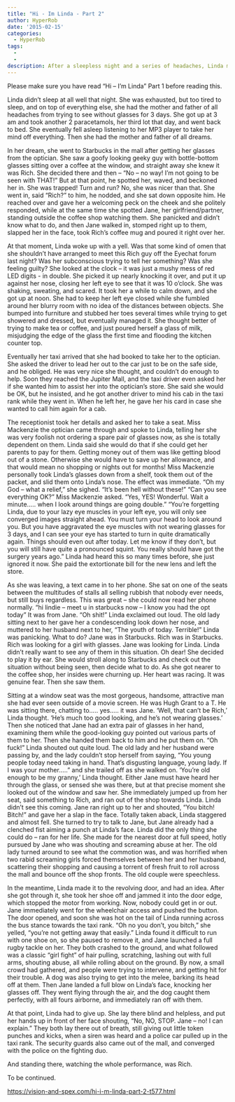 ```yaml
---
title: "Hi - Im Linda - Part 2"
author: HyperRob
date: '2015-02-15'
categories:
  - HyperRob
tags:
  - 
  - 
description: After a sleepless night and a series of headaches, Linda meets Rich for coffee, only to be caught by her partner Jane, leading to a tumultuous dream.
---
```

Please make sure you have read “Hi – I’m Linda” Part 1 before reading this.

Linda didn’t sleep at all well that night. She was exhausted, but too tired to sleep, and on top of everything else, she had the mother and father of all headaches from trying to see without glasses for 3 days. She got up at 3 am and took another 2 paracetamols, her third lot that day, and went back to bed. She eventually fell asleep listening to her MP3 player to take her mind off everything. Then she had the mother and father of all dreams.

In her dream, she went to Starbucks in the mall after getting her glasses from the optician. She saw a goofy looking geeky guy with bottle-bottom glasses sitting over a coffee at the window, and straight away she knew it was Rich. She decided there and then – “No – no way! I’m not going to be seen with THAT!” But at that point, he spotted her, waved, and beckoned her in. She was trapped! Turn and run? No, she was nicer than that. She went in, said “Rich?” to him, he nodded, and she sat down opposite him. He reached over and gave her a welcoming peck on the cheek and she politely responded, while at the same time she spotted Jane, her girlfriend/partner, standing outside the coffee shop watching them. She panicked and didn’t know what to do, and then Jane walked in, stomped right up to them, slapped her in the face, took Rich’s coffee mug and poured it right over her.

At that moment, Linda woke up with a yell. Was that some kind of omen that she shouldn’t have arranged to meet this Rich guy off the Eyechat forum last night? Was her subconscious trying to tell her something? Was she feeling guilty? She looked at the clock – it was just a mushy mess of red LED digits - in double. She picked it up nearly knocking it over, and put it up against her nose, closing her left eye to see that it was 10 o’clock. She was shaking, sweating, and scared. It took her a while to calm down, and she got up at noon. She had to keep her left eye closed while she fumbled around her blurry room with no idea of the distances between objects. She bumped into furniture and stubbed her toes several times while trying to get showered and dressed, but eventually managed it. She thought better of trying to make tea or coffee, and just poured herself a glass of milk, misjudging the edge of the glass the first time and flooding the kitchen counter top.

Eventually her taxi arrived that she had booked to take her to the optician. She asked the driver to lead her out to the car just to be on the safe side, and he obliged. He was very nice she thought, and couldn’t do enough to help. Soon they reached the Jupiter Mall, and the taxi driver even asked her if she wanted him to assist her into the optician’s store. She said she would be OK, but he insisted, and he got another driver to mind his cab in the taxi rank while they went in. When he left her, he gave her his card in case she wanted to call him again for a cab.

The receptionist took her details and asked her to take a seat. Miss Mackenzie the optician came through and spoke to Linda, telling her she was very foolish not ordering a spare pair of glasses now, as she is totally dependent on them. Linda said she would do that if she could get her parents to pay for them. Getting money out of them was like getting blood out of a stone. Otherwise she would have to save up her allowance, and that would mean no shopping or nights out for months! Miss Mackenzie personally took Linda’s glasses down from a shelf, took them out of the packet, and slid them onto Linda’s nose. The effect was immediate.
“Oh my God – what a relief,” she sighed. “It’s been hell without these!”
“Can you see everything OK?” Miss Mackenzie asked.
“Yes, YES! Wonderful. Wait a minute….. when I look around things are going double.”
“You’re forgetting Linda, due to your lazy eye muscles in your left eye, you will only see converged images straight ahead. You must turn your head to look around you. But you have aggravated the eye muscles with not wearing glasses for 3 days, and I can see your eye has started to turn in quite dramatically again. Things should even out after today. Let me know if they don’t, but you will still have quite a pronounced squint. You really should have got the surgery years ago.”
Linda had heard this so many times before, she just ignored it now. She paid the extortionate bill for the new lens and left the store.

As she was leaving, a text came in to her phone. She sat on one of the seats between the multitudes of stalls all selling rubbish that nobody ever needs, but still buys regardless. This was great – she could now read her phone normally.
“hi lindie – meet u in starbucks now – I know you had the opt today” It was from Jane.
“Oh shit!” Linda exclaimed out loud. The old lady sitting next to her gave her a condescending look down her nose, and muttered to her husband next to her, “The youth of today. Terrible!”
Linda was panicking. What to do? Jane was in Starbucks. Rich was in Starbucks. Rich was looking for a girl with glasses. Jane was looking for Linda. Linda didn’t really want to see any of them in this situation. Oh dear! She decided to play it by ear. She would stroll along to Starbucks and check out the situation without being seen, then decide what to do. As she got nearer to the coffee shop, her insides were churning up. Her heart was racing. It was genuine fear. Then she saw them.

Sitting at a window seat was the most gorgeous, handsome, attractive man she had ever seen outside of a movie screen. He was Hugh Grant to a T. He was sitting there, chatting to….. yes….. it was Jane. ‘Well, that can’t be Rich,’ Linda thought. ‘He’s much too good looking, and he’s not wearing glasses.’ Then she noticed that Jane had an extra pair of glasses in her hand, examining them while the good-looking guy pointed out various parts of them to her. Then she handed them back to him and he put them on.
“Oh fuck!” Linda shouted out quite loud. The old lady and her husband were passing by, and the lady couldn’t stop herself from saying, “You young people today need taking in hand. That’s disgusting language, young lady. If I was your mother…..” and she trailed off as she walked on. ‘You’re old enough to be my granny,’ Linda thought.
Either Jane must have heard her through the glass, or sensed she was there, but at that precise moment she looked out of the window and saw her. She immediately jumped up from her seat, said something to Rich, and ran out of the shop towards Linda. Linda didn’t see this coming. Jane ran right up to her and shouted, “You bitch! Bitch!” and gave her a slap in the face. Totally taken aback, Linda staggered and almost fell. She turned to try to talk to Jane, but Jane already had a clenched fist aiming a punch at Linda’s face. Linda did the only thing she could do – ran for her life. She made for the nearest door at full speed, hotly pursued by Jane who was shouting and screaming abuse at her. The old lady turned around to see what the commotion was, and was horrified when two rabid screaming girls forced themselves between her and her husband, scattering their shopping and causing a torrent of fresh fruit to roll across the mall and bounce off the shop fronts. The old couple were speechless.

In the meantime, Linda made it to the revolving door, and had an idea. After she got through it, she took her shoe off and jammed it into the door edge, which stopped the motor from working. Now, nobody could get in or out. Jane immediately went for the wheelchair access and pushed the button. The door opened, and soon she was hot on the tail of Linda running across the bus stance towards the taxi rank.
“Oh no you don’t, you bitch,” she yelled, “you’re not getting away that easily.”
Linda found it difficult to run with one shoe on, so she paused to remove it, and Jane launched a full rugby tackle on her. They both crashed to the ground, and what followed was a classic “girl fight” of hair pulling, scratching, lashing out with full arms, shouting abuse, all while rolling about on the ground.
By now, a small crowd had gathered, and people were trying to intervene, and getting hit for their trouble. A dog was also trying to get into the melee, barking its head off at them. Then Jane landed a full blow on Linda’s face, knocking her glasses off. They went flying through the air, and the dog caught them perfectly, with all fours airborne, and immediately ran off with them.

At that point, Linda had to give up. She lay there blind and helpless, and put her hands up in front of her face shouting, “No, NO, STOP. Jane – no! I can explain.” They both lay there out of breath, still giving out little token punches and kicks, when a siren was heard and a police car pulled up in the taxi rank. The security guards also came out of the mall, and converged with the police on the fighting duo.

And standing there, watching the whole performance, was Rich.


To be continued.

https://vision-and-spex.com/hi-i-m-linda-part-2-t577.html